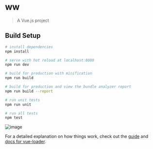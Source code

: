 # ww

> A Vue.js project

## Build Setup

``` bash
# install dependencies
npm install

# serve with hot reload at localhost:8080
npm run dev

# build for production with minification
npm run build

# build for production and view the bundle analyzer report
npm run build --report

# run unit tests
npm run unit

# run all tests
npm test
```

![image](https://note.youdao.com/yws/public/resource/a7da79605f748a47ba547693895cb8ee/xmlnote/E5EEC49B971942A5A6C53F01D5982DC0/2259)


For a detailed explanation on how things work, check out the [guide](http://vuejs-templates.github.io/webpack/) and [docs for vue-loader](http://vuejs.github.io/vue-loader).

